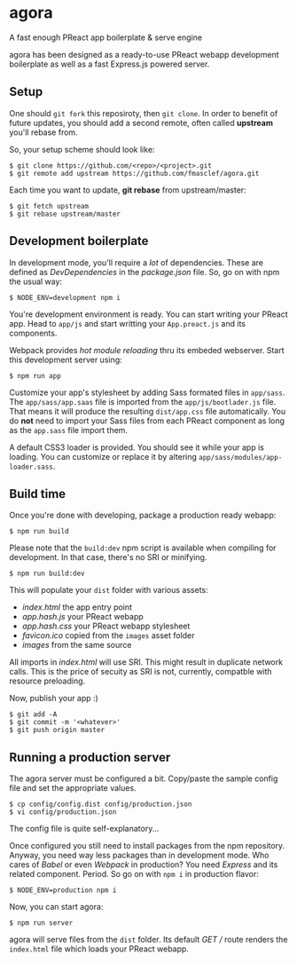 # agora

A fast enough PReact app boilerplate & serve engine

agora has been designed as a ready-to-use PReact webapp development boilerplate
as well as a fast Express.js powered server.

## Setup

One should `git fork` this reposiroty, then `git clone`. In order to benefit of
future updates, you should add a second remote, often called **upstream** you'll
rebase from.

So, your setup scheme should look like:

    $ git clone https://github.com/<repo>/<project>.git
    $ git remote add upstream https://github.com/fmasclef/agora.git

Each time you want to update, **git rebase** from upstream/master:

    $ git fetch upstream
    $ git rebase upstream/master

## Development boilerplate

In development mode, you'll require a *lot* of dependencies. These are defined
as *DevDependencies* in the *package.json* file. So, go on with npm the usual
way:

    $ NODE_ENV=development npm i

You're development environment is ready. You can start writing your PReact app.
Head to `app/js` and start writting your `App.preact.js` and its components.

Webpack provides *hot module reloading* thru its embeded webserver. Start this
development server using:

    $ npm run app

Customize your app's stylesheet by adding Sass formated files in `app/sass`. The
`app/sass/app.saas` file is imported from the `app/js/bootlader.js` file. That
means it will produce the resulting `dist/app.css` file automatically. You do
**not** need to import your Sass files from each PReact component as long as the
`app.sass` file import them.

A default CSS3 loader is provided. You should see it while your app is loading.
You can customize or replace it by altering `app/sass/modules/app-loader.sass`.

## Build time

Once you're done with developing, package a production ready webapp:

    $ npm run build

Please note that the  `build:dev`  npm script  is available  when compiling  for
development. In that case, there's no SRI or minifying.

    $ npm run build:dev

This will populate your `dist` folder with various assets:

* *index.html* the app entry point
* *app.hash.js* your PReact webapp
* *app.hash.css* your PReact webapp stylesheet
* *favicon.ico* copied from the `images` asset folder
* *images* from the same source

All imports in *index.html* will use SRI. This might result in duplicate network
calls. This is the price of secuity as SRI is not, currently, compatble with
resource preloading.

Now, publish your app :)

    $ git add -A
    $ git commit -m '<whatever>'
    $ git push origin master

## Running a production server

The agora server must be configured a bit. Copy/paste the sample config file and
set the appropriate values.

    $ cp config/config.dist config/production.json
    $ vi config/production.json

The config file is quite self-explanatory...

Once configured you still need to install packages from the npm repository.
Anyway, you need way less packages than in development mode. Who cares of
*Babel* or even *Webpack* in production? You need *Express* and its related
component. Period. So go on with `npm i` in production flavor:

    $ NODE_ENV=production npm i

Now, you can start agora:

    $ npm run server

agora will serve files from the `dist` folder. Its default *GET /* route renders
the `index.html` file which loads your PReact webapp.
